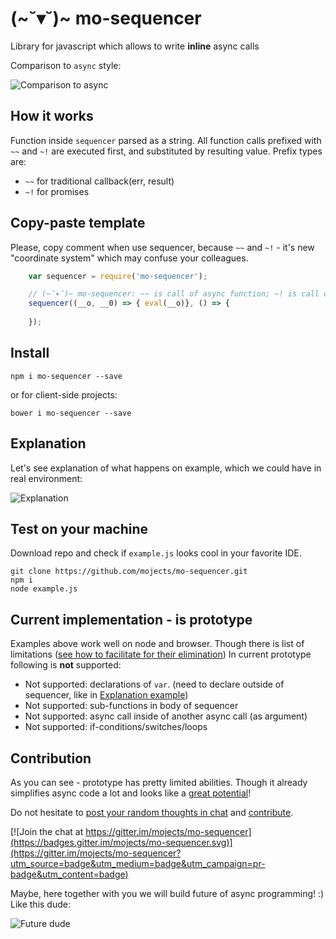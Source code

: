 # (~˘▾˘)~ mo-sequencer

Library for javascript which allows to write **inline** async calls

Comparison to `async` style:

![Comparison to async](https://cloud.githubusercontent.com/assets/2452269/12379888/a3ba947e-bd6c-11e5-9c29-7c86e7639aaf.jpg)

## How it works

Function inside `sequencer` parsed as a string.
All function calls prefixed with `~~` and `~!` are executed first,
and substituted by resulting value. Prefix types are:
* `~~` for traditional callback(err, result)
* `~!` for promises

## Copy-paste template

Please, copy comment when use sequencer, because `~~` and `~!` - it's new "coordinate system" which may confuse your colleagues.

```js
    var sequencer = require('mo-sequencer');

    // (~˘▾˘)~ mo-sequencer: ~~ is call of async function; ~! is call of promise
    sequencer((__o, __0) => { eval(__o)}, () => {
        
    });
```

## Install

```
npm i mo-sequencer --save
```
or for client-side projects:
```
bower i mo-sequencer --save
```

## Explanation

Let's see explanation of what happens on example, 
which we could have in real environment:

![Explanation](https://cloud.githubusercontent.com/assets/2452269/12378921/fb44610a-bd55-11e5-9db3-1b9574d73aa3.png)


## Test on your machine

Download repo and check if `example.js` looks cool in your favorite IDE.
```
git clone https://github.com/mojects/mo-sequencer.git
npm i
node example.js
```

## Current implementation - is prototype

Examples above work well on node and browser.
Though there is list of limitations ([see how to facilitate for their elimination](https://github.com/mojects/mo-sequencer/wiki/Contribution-guide))
In current prototype following is **not** supported:
- Not supported: declarations of `var`. (need to declare outside of sequencer, like in [Explanation example](https://github.com/mojects/mo-sequencer#explanation))
- Not supported: sub-functions in body of sequencer
- Not supported: async call inside of another async call (as argument)
- Not supported: if-conditions/switches/loops

## Contribution

As you can see - prototype has pretty limited abilities.
Though it already simplifies async code a lot and looks like a [great potential](http://coub.com/view/aedkc)!

Do not hesitate to [post your random
 thoughts in  chat](https://gitter.im/mojects/mo-sequencer#) and [contribute](https://github.com/mojects/mo-sequencer/wiki/Contribution-guide).

[![Join the chat at https://gitter.im/mojects/mo-sequencer](https://badges.gitter.im/mojects/mo-sequencer.svg)](https://gitter.im/mojects/mo-sequencer?utm_source=badge&utm_medium=badge&utm_campaign=pr-badge&utm_content=badge)

Maybe, here together with you we will build future of async programming! :) Like this dude:

![Future dude](https://cloud.githubusercontent.com/assets/2452269/12379478/529afea6-bd64-11e5-9fdb-6e166e533559.jpg)



